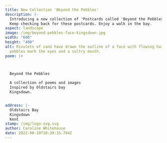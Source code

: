 ```yaml
---
title: New Collection 'Beyond the Pebbles'
description: |-
  Introducing a new collection of 'Postcards called 'Beyond the Pebbles'
  Keep checking back for these postcards. Enjoy a walk in the bay.
aspect: landscape
image: /img/beyond-pebbles-face-kingsdown.jpg
width: "600"
height: "400"
alt: Rivulets of sand have drawn the outline of a face with flowing hair. Flint
  pebbles mark the eyes and a sultry mouth.
poem: |+
  


  Beyond the Pebbles

  A collection of poems and images
  Inspired by Oldstairs bay
  Kingsdown.


address: |-
  Oldstairs Bay
  Kingsdown
  Kent
stamp: /img/logo-svg.svg
author: Caroline Whitehouse
date: 2022-08-10T10:39:15.794Z
---
```

